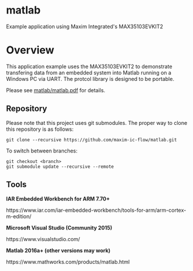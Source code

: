 # matlab
Example application using Maxim Integrated's MAX35103EVKIT2

# Overview

This application example uses the MAX35103EVKIT2 to demonstrate transfering data from an embedded system into Matlab running on a Windows PC via UART.  The protcol library is designed to be portable.

Please see [matlab/matlab.pdf](https://github.com/maxim-ic-flow/matlab/blob/master/matlab.pdf) for details.

## Repository

Please note that this project uses git submodules.  The proper way to clone this repository is as follows:

```
git clone --recursive https://github.com/maxim-ic-flow/matlab.git
```
To switch between branches:

```
git checkout <branch>
git submodule update --recursive --remote
```
## Tools

<b>IAR Embedded Workbench for ARM 7.70+</b>
<p>https://www.iar.com/iar-embedded-workbench/tools-for-arm/arm-cortex-m-edition/

<b>Microsoft Visual Studio (Community 2015)</b>
<p>https://www.visualstudio.com/

<b>Matlab 2016a+ (other versions may work)</b>
<p>https://www.mathworks.com/products/matlab.html
  
